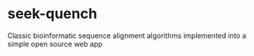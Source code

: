 # seek-quench
Classic bioinformatic sequence alignment algorithms implemented into a simple open source web app
